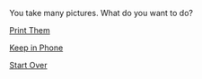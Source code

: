 You take many pictures. What do you want to do?

[Print Them](../Print-Them/creativity.md)

[Keep in Phone](../Keep-in-Phone/mediaoptions.md)

[Start Over](../README.md)